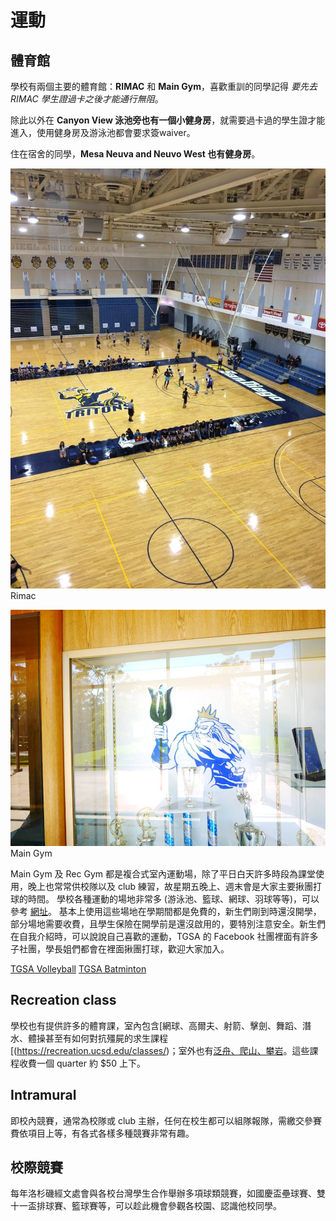 # 運動

## 體育館


學校有兩個主要的體育館：**RIMAC** 和 **Main Gym**，喜歡重訓的同學記得 *要先去 RIMAC 學生證過卡之後才能通行無阻*。

除此以外在 **Canyon View 泳池旁也有一個小健身房**，就需要過卡過的學生證才能進入，使用健身房及游泳池都會要求簽waiver。

住在宿舍的同學，**Mesa Neuva and Neuvo West 也有健身房**。

![Rimac](/img/rimac.jpg) 
Rimac

![Main Gym](/img/maingym.jpg)
Main Gym

Main Gym 及 Rec Gym 都是複合式室內運動場，除了平日白天許多時段為課堂使用，晚上也常常供校隊以及 club 練習，故星期五晚上、週末會是大家主要揪團打球的時間。 學校各種運動的場地非常多 (游泳池、籃球、網球、羽球等等)，可以參考 [網址](http://sportsfac.ucsd.edu/facilities/outdoor/index.html)。
基本上使用這些場地在學期間都是免費的，新生們剛到時還沒開學，部分場地需要收費，且學生保險在開學前是還沒啟用的，要特別注意安全。新生們在自我介紹時，可以說說自己喜歡的運動，TGSA 的 Facebook 社團裡面有許多子社團，學長姐們都會在裡面揪團打球，歡迎大家加入。

[TGSA Volleyball](https://www.facebook.com/groups/369563023122272)
[TGSA Batminton](https://www.facebook.com/groups/1447588148696096)

## Recreation class

學校也有提供許多的體育課，室內包含[網球、高爾夫、射箭、擊劍、舞蹈、潛水、體操甚至有如何對抗殭屍的求生課程[(https://recreation.ucsd.edu/classes/)；室外也有[泛舟、爬山、攀岩](https://recreation.ucsd.edu/adventures/trips/)。這些課程收費一個 quarter 約 $50 上下。

## Intramural

即校內競賽，通常為校隊或 club 主辦，任何在校生都可以組隊報隊，需繳交參賽費依項目上等，有各式各樣多種競賽非常有趣。

## 校際競賽

每年洛杉磯經文處會與各校台灣學生合作舉辦多項球類競賽，如國慶盃壘球賽、雙十一盃排球賽、籃球賽等，可以趁此機會參觀各校園、認識他校同學。

